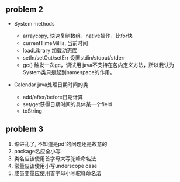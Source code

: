 ## problem 2
- System methods
  - arraycopy, 快速复制数组，native操作，比for快
  - currentTimeMillis, 当前时间
  - loadLibrary 加载动态库
  - setIn/setOut/setErr 设置stdin/stdout/stderr
  - gc() 触发一次gc，调试用
java不支持在包内定义方法，所以我认为System类只是起到namespace的作用。

- Calendar java处理日期时间的类
  - add/after/before日期计算
  - set/get获得日期时间的具体某一个field
  - toString

## problem 3
1. 缩进乱了, 不知道是pdf的问题还是故意的
1. package名应全小写
1. 类名应该使用首字母大写驼峰命名法
1. 常量应该使用小写underscope case
1. 成员变量应使用首字母小写驼峰命名法
